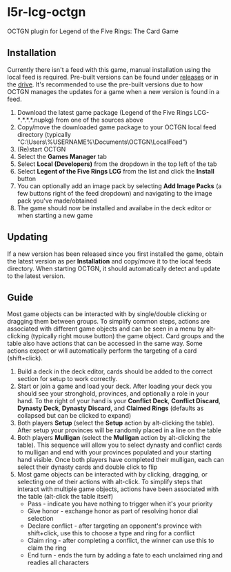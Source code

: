 # l5r-lcg-octgn
OCTGN plugin for Legend of the Five Rings: The Card Game

## Installation

Currently there isn't a feed with this game, manual installation using the local feed is required. Pre-built versions can be found under [releases](https://github.com/blakewedwards/l5r-lcg-octgn/releases) or in the [drive](https://drive.google.com/drive/folders/0By_ODAjR2bBEX1RZZjM0UEdHQVE). It's recommended to use the pre-built versions due to how OCTGN manages the updates for a game when a new version is found in a feed.

1. Download the latest game package (Legend of the Five Rings LCG-\*.\*.\*.\*.nupkg) from one of the sources above
1. Copy/move the downloaded game package to your OCTGN local feed directory (typically "C:\Users\\%USERNAME%\Documents\OCTGN\LocalFeed")
1. (Re)start OCTGN
1. Select the **Games Manager** tab
1. Select **Local (Developers)** from the dropdown in the top left of the tab
1. Select **Legent of the Five Rings LCG** from the list and click the **Install** button
1. You can optionally add an image pack by selecting **Add Image Packs** (a few buttons right of the feed dropdown) and navigating to the image pack you've made/obtained
1. The game should now be installed and availabe in the deck editor or when starting a new game

## Updating

If a new version has been released since you first installed the game, obtain the latest version as per **Installation** and copy/move it to the local feeds directory. When starting OCTGN, it should automatically detect and update to the latest version.

## Guide

Most game objects can be interacted with by single/double clicking or dragging them between groups. To simplify common steps, actions are associated with different game objects and can be seen in a menu by alt-clicking (typically right mouse button) the game object. Card groups and the table also have actions that can be accessed in the same way. Some actions expect or will automatically perform the targeting of a card (shift+click).

1. Build a deck in the deck editor, cards should be added to the correct section for setup to work correctly.
1. Start or join a game and load your deck. After loading your deck you should see your stronghold, provinces, and optionally a role in your hand. To the right of your hand is your **Conflict Deck**, **Conflict Discard**, **Dynasty Deck**, **Dynasty Discard**, and **Claimed Rings** (defaults as collapsed but can be clicked to expand)
1. Both players **Setup** (select the **Setup** action by alt-clicking the table). After setup your provinces will be randomly placed in a line on the table
1. Both players **Mulligan** (select the **Mulligan** action by alt-clicking the table). This sequence will allow you to select dynasty and conflict cards to mulligan and end with your provinces populated and your starting hand visible. Once both players have completed their mulligan, each can select their dynasty cards and double click to flip
1. Most game objects can be interacted with by clicking, dragging, or selecting one of their actions with alt-click. To simplify steps that interact with multiple game objects, actions have been associated with the table (alt-click the table itself)
    * Pass - indicate you have nothing to trigger when it's your priority
    * Give honor - exchange honor as part of resolving honor dial selection
    * Declare conflict - after targeting an opponent's province with shift+click, use this to choose a type and ring for a conflict
    * Claim ring - after completing a conflict, the winner can use this to claim the ring
    * End turn - ends the turn by adding a fate to each unclaimed ring and readies all characters
